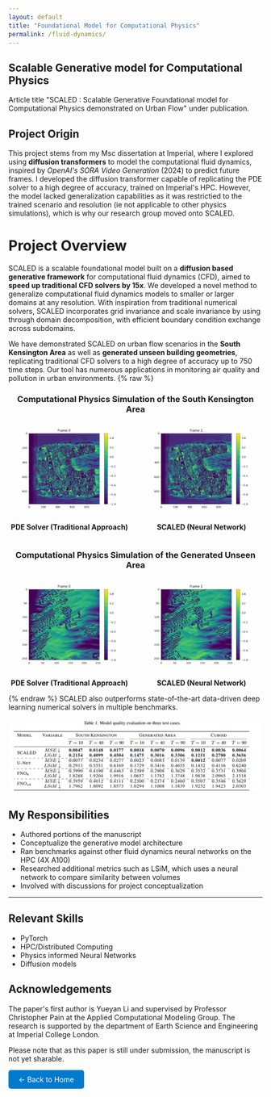 ```yaml
---
layout: default
title: "Foundational Model for Computational Physics"
permalink: /fluid-dynamics/
---
```




## Scalable Generative model for Computational Physics
Article title "SCALED : Scalable Generative Foundational model for Computational Physics demonstrated on Urban Flow" under publication.

## Project Origin
This project stems from my Msc dissertation at Imperial, where I explored using **diffusion transformers** to model the computational fluid dynamics, inspired by *OpenAI's SORA Video Generation* (2024) to predict future frames. I developed the diffusion transformer capable of replicating the PDE solver to a high degree of accuracy, trained on Imperial's HPC. However, the model lacked generalization capabilities as it was restrictied to the trained scenario and resolution (ie not applicable to other physics simulations), which is why our research group moved onto SCALED. 

# Project Overview
SCALED is a scalable foundational model built on a **diffusion based generative framework** for computational fluid dynamics (CFD), aimed to **speed up traditional CFD solvers by 15x**. We developed a novel method to generalize computational fluid dynamics models to smaller or larger domains at any resolution. With inspiration from traditional numerical solvers, SCALED incorporates grid invariance and scale invariance by using through domain decomposition, with efficient boundary condition exchange across subdomains. 

We have demonstrated SCALED on urban flow scenarios in the **South Kensington Area** as well as **generated unseen building geometries**, replicating traditional CFD solvers to a high degree of accuracy up to 750 time steps.  Our tool has numerous applications in monitoring air quality and pollution in urban environments.
{% raw %} 
<h3 style="text-align: center;">Computational Physics Simulation of the South Kensington Area</h3>

<div style="display: flex; justify-content: space-between; gap: 20px;">

  <div style="flex: 1; text-align: center;">
    <img src="/imgs/pde_x.gif" alt="Traditional Air flows" style="max-width: 100%;">
    <p><strong>PDE Solver (Traditional Approach)</strong></p>
  </div>

  <div style="flex: 1; text-align: center;">
    <img src="/imgs/ai_x.gif" alt="SCALED Air flows" style="max-width: 100%;">
    <p><strong>SCALED (Neural Network)</strong></p>
  </div>

</div>
<h3 style="text-align: center;">Computational Physics Simulation of the Generated Unseen Area</h3>

<div style="display: flex; justify-content: space-between; gap: 20px;">

  <div style="flex: 1; text-align: center;">
    <img src="/imgs/pde_x_gen.gif" alt="Traditional Air flows" style="max-width: 100%;">
    <p><strong>PDE Solver (Traditional Approach)</strong></p>
  </div>

  <div style="flex: 1; text-align: center;">
    <img src="/imgs/ai_x_gen.gif" alt="SCALED Air flows" style="max-width: 100%;">
    <p><strong>SCALED (Neural Network)</strong></p>
  </div>

</div>
{% endraw %} 
SCALED also outperforms state-of-the-art data-driven deep learning numerical solvers in multiple benchmarks.

![Benchmark Table](/imgs/cfd_table.png)

## My Responsibilities

- Authored portions of the manuscript
- Conceptualize the generative model architecture
- Ran benchmarks against other fluid dynamics neural networks on the HPC (4X A100)
- Researched additional metrics such as LSiM, which uses a neural network to compare similarity between volumes
- Involved with discussions for project conceptualization 

---

## Relevant Skills

- PyTorch
- HPC/Distributed Computing
- Physics informed Neural Networks
- Diffusion models

## Acknowledgements
The paper's first author is Yueyan Li and supervised by Professor Christopher Pain at the Applied Computational Modeling Group. The research is supported by the department of Earth Science and Engineering at Imperial College London. 

Please note that as this paper is still under submission, the manuscript is not yet sharable.

<a href="/" style="display: inline-block; padding: 10px 20px; background-color: #007acc; color: white; text-decoration: none; border-radius: 5px;">← Back to Home</a>

